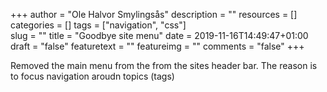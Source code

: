 +++
author = "Ole Halvor Smylingsås"
description = ""
resources = []
categories = []
tags = ["navigation", "css"]     
slug = ""
title = "Goodbye site menu"
date = 2019-11-16T14:49:47+01:00
draft = "false"
featuretext = ""
featureimg = ""
comments = "false"
+++

Removed the main menu from the from the sites header bar. The reason is to focus navigation aroudn topics (tags)
<!--more-->